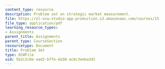 ```yaml
---
content_type: resource
description: Problem set on strategic market measurement.
file: https://ol-ocw-studio-app-production.s3.amazonaws.com/courses/15-821-listening-to-the-customer-fall-2002/5b2c2c0eaad2bffeda50ac6c3eeba342_problem20set2002.pdf
file_type: application/pdf
learning_resource_types:
- Assignments
parent_title: Assignments
parent_type: CourseSection
resourcetype: Document
title: Problem Set
type: OCWFile
uid: 5b2c2c0e-aad2-bffe-da50-ac6c3eeba342
---
```


